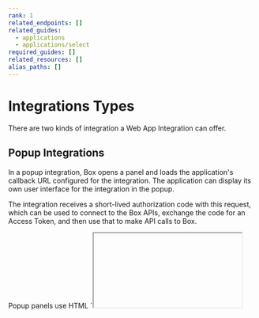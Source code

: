 ```yaml
---
rank: 1
related_endpoints: []
related_guides:
  - applications
  - applications/select
required_guides: []
related_resources: []
alias_paths: []
---
```


# Integrations Types

There are two kinds of integration a Web App Integration can offer.

## Popup Integrations

In a popup integration, Box opens a panel and loads the application's callback
URL configured for the integration. The application can display its own user
interface for the integration in the popup.

The integration receives a short-lived authorization code with this request,
which can be used to connect to the Box APIs, exchange the code for an Access
Token, and then use that to make API calls to Box.

<Message warning>
  Popup panels use HTML `<iframe>` tags to display the embedded content. To
  protect the security of Box's content, callback URLs should use SSL, and the
  response from the callback URL should include an `X-Frame-Options` header set
  to a random string value.
</Message>

## Server-side Integration

In a server integration, accepting the confirmation prompt sends a request to
the final callback URL of the application without providing any extra UI to the
user.

The integration receives a short-lived authorization code with this request,
which can be used to connect to the Box APIs, exchange the code for an Access
Token, and then use that to make API calls to Box.
